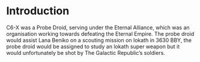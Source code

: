 # Introduction

C6-X was a Probe Droid, serving under the Eternal Alliance, which was an organisation working towards defeating the Eternal Empire.
The probe droid would assist Lana Beniko on a scouting mission on lokath in 3630 BBY, the probe droid would be assigned to study an lokath super weapon but it would unfortunately be shot by The Galactic Republic’s soldiers.
